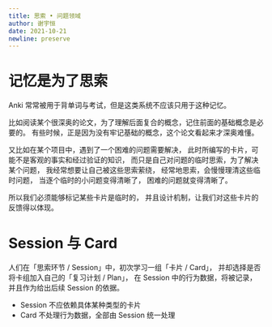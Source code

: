 ```yaml
---
title: 思索 • 问题领域
author: 谢宇恒
date: 2021-10-21
newline: preserve
---
```


# 记忆是为了思索

Anki 常常被用于背单词与考试，但是这类系统不应该只用于这种记忆。

比如阅读某个很深奥的论文，为了理解后面复合的概念，记住前面的基础概念是必要的。
有些时候，正是因为没有牢记基础的概念，这个论文看起来才深奥难懂。

又比如在某个项目中，遇到了一个困难的问题需要解决，
此时所编写的卡片，可能不是客观的事实和经过验证的知识，
而只是自己对问题的临时思索，为了解决某个问题，
我经常想要让自己被这些思索萦绕，
经常地思索，会慢慢理清这些临时问题，
当逐个临时的小问题变得清晰了，
困难的问题就变得清晰了。

所以我们必须能够标记某些卡片是临时的，
并且设计机制，让我们对这些卡片的反馈得以体现。

# Session 与 Card

人们在「思索环节 / Session」中，初次学习一组「卡片 / Card」，
并却选择是否将卡组加入自己的「复习计划 / Plan」，
在 Session 中的行为数据，将被记录，并且作为给出后续 Session 的依据。

- Session 不应依赖具体某种类型的卡片
- Card 不处理行为数据，全部由 Session 统一处理
